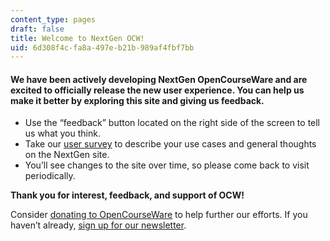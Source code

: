 ```yaml
---
content_type: pages
draft: false
title: Welcome to NextGen OCW!
uid: 6d308f4c-fa8a-497e-b21b-989af4fbf7bb
---
```

#### **We have been actively developing NextGen OpenCourseWare and are excited to officially release the new user experience. You can help us make it better by exploring this site and giving us feedback.**

- Use the “feedback” button located on the right side of the screen to tell us what you think.
- Take our [user survey](https://mit.co1.qualtrics.com/jfe/form/SV_b2QdlmQmJ2KYCCW) to describe your use cases and general thoughts on the NextGen site.
- You’ll see changes to the site over time, so please come back to visit periodically. 

**Thank you for interest, feedback, and support of OCW!**

Consider [donating to OpenCourseWare](https://giving.mit.edu/give/to/ocw/?utm_source=ocw&utm_medium=nextgen&utm_campaign=20th) to help further our efforts. If you haven’t already, [sign up for our newsletter](https://ocw.mit.edu/subscribe/index.htm?utm_source=nextgenocw).